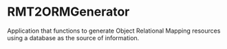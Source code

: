 # RMT2ORMGenerator
Application that functions to generate Object Relational Mapping resources using a database as the source of information.
